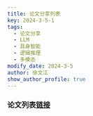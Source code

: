 ```yaml
---
title: 论文分享列表
key: 2024-3-5-1
tags:
  - 论文分享
  - LLM
  - 具身智能
  - 逻辑推理
  - 多模态
modify_date: 2024-3-5
author: 徐文江
show_author_profile: true
---
```


 
<!--more-->    
### 论文列表[链接](https://kdocs.cn/l/ccXNKULvPzK8)         

